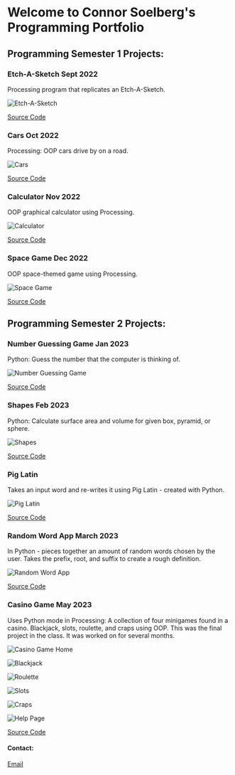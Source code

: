 # Welcome to Connor Soelberg's Programming Portfolio

## Programming Semester 1 Projects:

### Etch-A-Sketch Sept 2022

Processing program that replicates an Etch-A-Sketch.

![Etch-A-Sketch](https://github.com/SlySlinky/ProgrammingPortfolio/blob/gh-pages/images/Etch.png?raw=true)

[Source Code](https://github.com/SlySlinky/ProgrammingPortfolio/tree/gh-pages/src/etch)

### Cars Oct 2022

Processing: OOP cars drive by on a road.

![Cars](https://github.com/SlySlinky/ProgrammingPortfolio/blob/gh-pages/images/cars.png?raw=true)

[Source Code](https://github.com/SlySlinky/ProgrammingPortfolio/tree/gh-pages/src/cars)

### Calculator Nov 2022

OOP graphical calculator using Processing.

![Calculator](https://github.com/SlySlinky/ProgrammingPortfolio/blob/gh-pages/images/calc.png?raw=true)

[Source Code](https://github.com/SlySlinky/ProgrammingPortfolio/tree/gh-pages/src/calc)

### Space Game Dec 2022

OOP space-themed game using Processing.

![Space Game](https://github.com/SlySlinky/ProgrammingPortfolio/blob/gh-pages/images/space.png?raw=true)

[Source Code](https://github.com/SlySlinky/ProgrammingPortfolio/tree/gh-pages/src/space)

## Programming Semester 2 Projects:

### Number Guessing Game Jan 2023

Python: Guess the number that the computer is thinking of.

![Number Guessing Game](https://github.com/SlySlinky/ProgrammingPortfolio/blob/gh-pages/images/number.png?raw=true)

[Source Code](https://github.com/SlySlinky/ProgrammingPortfolio/tree/gh-pages/src/number)

### Shapes Feb 2023

Python: Calculate surface area and volume for given box, pyramid, or sphere.

![Shapes](https://github.com/SlySlinky/ProgrammingPortfolio/blob/gh-pages/images/shapes.png?raw=true)

[Source Code](https://github.com/SlySlinky/ProgrammingPortfolio/tree/gh-pages/src/shapes)

### Pig Latin

Takes an input word and re-writes it using Pig Latin - created with Python.

![Pig Latin](https://github.com/SlySlinky/ProgrammingPortfolio/blob/gh-pages/images/PigLatin.png?raw=true)

[Source Code](https://github.com/SlySlinky/ProgrammingPortfolio/tree/gh-pages/src/pig)

### Random Word App March 2023

In Python - pieces together an amount of random words chosen by the user. Takes the prefix, root, and suffix to create a rough definition.

![Random Word App](https://github.com/SlySlinky/ProgrammingPortfolio/blob/gh-pages/images/RandomWordApp.png?raw=true)

[Source Code](https://github.com/SlySlinky/ProgrammingPortfolio/tree/gh-pages/src/words)

### Casino Game May 2023

Uses Python mode in Processing: A collection of four minigames found in a casino. Blackjack, slots, roulette, and craps using OOP. This was the final project in the class. It was worked on for several months.

![Casino Game Home](https://github.com/SlySlinky/ProgrammingPortfolio/blob/gh-pages/images/CasinoGameHome.png?raw=true)

![Blackjack](https://github.com/SlySlinky/ProgrammingPortfolio/blob/gh-pages/images/Blackjack.png?raw=true)

![Roulette](https://github.com/SlySlinky/ProgrammingPortfolio/blob/gh-pages/images/Roulette.png?raw=true)

![Slots](https://github.com/SlySlinky/ProgrammingPortfolio/blob/gh-pages/images/Slots.png?raw=true)

![Craps](https://github.com/SlySlinky/ProgrammingPortfolio/blob/gh-pages/images/Craps.png?raw=true)

![Help Page](https://github.com/SlySlinky/ProgrammingPortfolio/blob/gh-pages/images/Help.png?raw=true)

[Source Code](https://github.com/SlySlinky/ProgrammingPortfolio/tree/gh-pages/src/casino)

#### Contact:

[Email](mailto:consoelberg@gmail.com)
